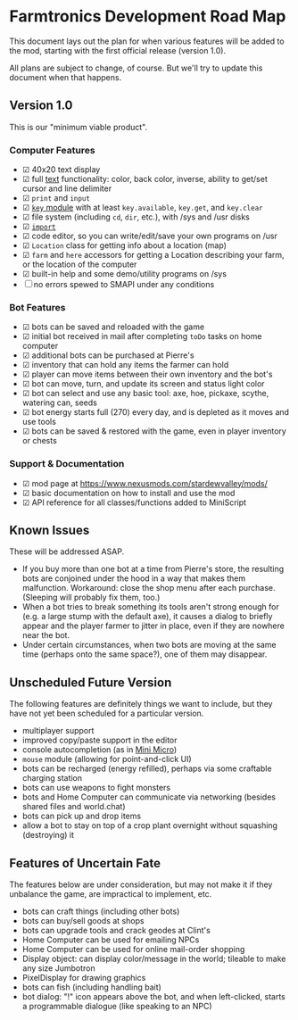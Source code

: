 # Farmtronics Development Road Map

This document lays out the plan for when various features will be added to the mod, starting with the first official release (version 1.0).

All plans are subject to change, of course.  But we'll try to update this document when that happens.

## Version 1.0

This is our "minimum viable product".

### Computer Features
- ☑ 40x20 text display
- ☑ full [text](https://miniscript.org/wiki/TextDisplay) functionality: color, back color, inverse, ability to get/set cursor and line delimiter
- ☑ `print` and `input`
- ☑ [`key` module](https://miniscript.org/wiki/Key) with at least `key.available`, `key.get`, and `key.clear`
- ☑ file system (including `cd`, `dir`, etc.), with /sys and /usr disks
- ☑ [`import`](https://miniscript.org/wiki/Import)
- ☑ code editor, so you can write/edit/save your own programs on /usr
- ☑ `Location` class for getting info about a location (map)
- ☑ `farm` and `here` accessors for getting a Location describing your farm, or the location of the computer
- ☑ built-in help and some demo/utility programs on /sys
- ☐ no errors spewed to SMAPI under any conditions

### Bot Features
- ☑ bots can be saved and reloaded with the game
- ☑ initial bot received in mail after completing `toDo` tasks on home computer
- ☑ additional bots can be purchased at Pierre's
- ☑ inventory that can hold any items the farmer can hold
- ☑ player can move items between their own inventory and the bot's
- ☑ bot can move, turn, and update its screen and status light color
- ☑ bot can select and use any basic tool: axe, hoe, pickaxe, scythe, watering can, seeds
- ☑ bot energy starts full (270) every day, and is depleted as it moves and use tools
- ☑ bots can be saved & restored with the game, even in player inventory or chests

### Support & Documentation
- ☑ mod page at https://www.nexusmods.com/stardewvalley/mods/
- ☑ basic documentation on how to install and use the mod
- ☑ API reference for all classes/functions added to MiniScript

## Known Issues

These will be addressed ASAP.

- If you buy more than one bot at a time from Pierre's store, the resulting bots are conjoined under the hood in a way that makes them malfunction.  Workaround: close the shop menu after each purchase.  (Sleeping will probably fix them, too.)
- When a bot tries to break something its tools aren't strong enough for (e.g. a large stump with the default axe), it causes a dialog to briefly appear and the player farmer to jitter in place, even if they are nowhere near the bot.
- Under certain circumstances, when two bots are moving at the same time (perhaps onto the same space?), one of them may disappear.

## Unscheduled Future Version

The following features are definitely things we want to include, but they have not yet been scheduled for a particular version.

- multiplayer support
- improved copy/paste support in the editor
- console autocompletion (as in [Mini Micro](https://miniscript.org/MiniMicro))
- `mouse` module (allowing for point-and-click UI)
- bots can be recharged (energy refilled), perhaps via some craftable charging station
- bots can use weapons to fight monsters
- bots and Home Computer can communicate via networking (besides shared files and world.chat)
- bots can pick up and drop items
- allow a bot to stay on top of a crop plant overnight without squashing (destroying) it

## Features of Uncertain Fate

The features below are under consideration, but may not make it if they unbalance the game, are impractical to implement, etc.

- bots can craft things (including other bots)
- bots can buy/sell goods at shops
- bots can upgrade tools and crack geodes at Clint's
- Home Computer can be used for emailing NPCs
- Home Computer can be used for online mail-order shopping
- Display object: can display color/message in the world; tileable to make any size Jumbotron
- PixelDisplay for drawing graphics
- bots can fish (including handling bait)
- bot dialog: "!" icon appears above the bot, and when left-clicked, starts a programmable dialogue (like speaking to an NPC)

